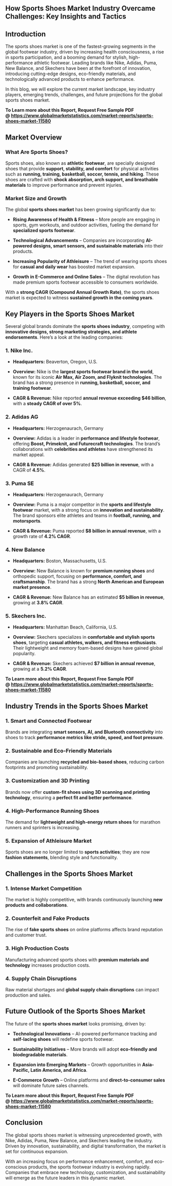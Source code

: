 <h2><strong>How Sports Shoes Market Industry Overcame Challenges: Key Insights and Tactics</strong></h2><h2><strong>Introduction</strong></h2><p>The sports shoes market is one of the fastest-growing segments in the global footwear industry, driven by increasing health consciousness, a rise in sports participation, and a booming demand for stylish, high-performance athletic footwear. Leading brands like Nike, Adidas, Puma, New Balance, and Skechers have been at the forefront of innovation, introducing cutting-edge designs, eco-friendly materials, and technologically advanced products to enhance performance.</p><p>In this blog, we will explore the current market landscape, key industry players, emerging trends, challenges, and future projections for the global sports shoes market.</p><p><strong>To Learn more about this Report, Request Free Sample PDF @&nbsp;<a href="https://www.globalmarketstatistics.com/market-reports/sports-shoes-market-11580">https://www.globalmarketstatistics.com/market-reports/sports-shoes-market-11580</a></strong></p><h2><strong>Market Overview</strong></h2><h3><strong>What Are Sports Shoes?</strong></h3><p>Sports shoes, also known as <strong>athletic footwear</strong>, are specially designed shoes that provide <strong>support, stability, and comfort</strong> for physical activities such as <strong>running, training, basketball, soccer, tennis, and hiking</strong>. These shoes are crafted with <strong>shock absorption, arch support, and breathable materials</strong> to improve performance and prevent injuries.</p><h3><strong>Market Size and Growth</strong></h3><p>The global <strong>sports shoes market</strong> has been growing significantly due to:</p><ul><li><p><strong>Rising Awareness of Health &amp; Fitness</strong> &ndash; More people are engaging in sports, gym workouts, and outdoor activities, fueling the demand for <strong>specialized sports footwear</strong>.</p></li><li><p><strong>Technological Advancements</strong> &ndash; Companies are incorporating <strong>AI-powered designs, smart sensors, and sustainable materials</strong> into their products.</p></li><li><p><strong>Increasing Popularity of Athleisure</strong> &ndash; The trend of wearing sports shoes for <strong>casual and daily wear</strong> has boosted market expansion.</p></li><li><p><strong>Growth in E-Commerce and Online Sales</strong> &ndash; The digital revolution has made premium sports footwear accessible to consumers worldwide.</p></li></ul><p>With a <strong>strong CAGR (Compound Annual Growth Rate)</strong>, the sports shoes market is expected to witness <strong>sustained growth in the coming years</strong>.</p><h2><strong>Key Players in the Sports Shoes Market</strong></h2><p>Several global brands dominate the <strong>sports shoes industry</strong>, competing with <strong>innovative designs, strong marketing strategies, and athlete endorsements</strong>. Here&rsquo;s a look at the leading companies:</p><h3><strong>1. Nike Inc.</strong></h3><ul><li><p><strong>Headquarters:</strong> Beaverton, Oregon, U.S.</p></li><li><p><strong>Overview:</strong> Nike is the <strong>largest sports footwear brand in the world</strong>, known for its iconic <strong>Air Max, Air Zoom, and Flyknit technologies</strong>. The brand has a strong presence in <strong>running, basketball, soccer, and training footwear</strong>.</p></li><li><p><strong>CAGR &amp; Revenue:</strong> Nike reported <strong>annual revenue exceeding $46 billion</strong>, with a <strong>steady CAGR of over 5%</strong>.</p></li></ul><h3><strong>2. Adidas AG</strong></h3><ul><li><p><strong>Headquarters:</strong> Herzogenaurach, Germany</p></li><li><p><strong>Overview:</strong> Adidas is a leader in <strong>performance and lifestyle footwear</strong>, offering <strong>Boost, Primeknit, and Futurecraft technologies</strong>. The brand&rsquo;s collaborations with <strong>celebrities and athletes</strong> have strengthened its market appeal.</p></li><li><p><strong>CAGR &amp; Revenue:</strong> Adidas generated <strong>$25 billion in revenue</strong>, with a CAGR of <strong>4.5%</strong>.</p></li></ul><h3><strong>3. Puma SE</strong></h3><ul><li><p><strong>Headquarters:</strong> Herzogenaurach, Germany</p></li><li><p><strong>Overview:</strong> Puma is a major competitor in the <strong>sports and lifestyle footwear</strong> market, with a strong focus on <strong>innovation and sustainability</strong>. The brand sponsors elite athletes and teams in <strong>football, running, and motorsports</strong>.</p></li><li><p><strong>CAGR &amp; Revenue:</strong> Puma reported <strong>$8 billion in annual revenue</strong>, with a growth rate of <strong>4.2% CAGR</strong>.</p></li></ul><h3><strong>4. New Balance</strong></h3><ul><li><p><strong>Headquarters:</strong> Boston, Massachusetts, U.S.</p></li><li><p><strong>Overview:</strong> New Balance is known for <strong>premium running shoes</strong> and orthopedic support, focusing on <strong>performance, comfort, and craftsmanship</strong>. The brand has a strong <strong>North American and European market presence</strong>.</p></li><li><p><strong>CAGR &amp; Revenue:</strong> New Balance has an estimated <strong>$5 billion in revenue</strong>, growing at <strong>3.8% CAGR</strong>.</p></li></ul><h3><strong>5. Skechers Inc.</strong></h3><ul><li><p><strong>Headquarters:</strong> Manhattan Beach, California, U.S.</p></li><li><p><strong>Overview:</strong> Skechers specializes in <strong>comfortable and stylish sports shoes</strong>, targeting <strong>casual athletes, walkers, and fitness enthusiasts</strong>. Their lightweight and memory foam-based designs have gained global popularity.</p></li><li><p><strong>CAGR &amp; Revenue:</strong> Skechers achieved <strong>$7 billion in annual revenue</strong>, growing at a <strong>5.2% CAGR</strong>.</p></li></ul><p><strong>To Learn more about this Report, Request Free Sample PDF @&nbsp;<a href="https://www.globalmarketstatistics.com/market-reports/sports-shoes-market-11580">https://www.globalmarketstatistics.com/market-reports/sports-shoes-market-11580</a></strong></p><h2><strong>Industry Trends in the Sports Shoes Market</strong></h2><h3><strong>1. Smart and Connected Footwear</strong></h3><p>Brands are integrating <strong>smart sensors, AI, and Bluetooth connectivity</strong> into shoes to track <strong>performance metrics like stride, speed, and foot pressure</strong>.</p><h3><strong>2. Sustainable and Eco-Friendly Materials</strong></h3><p>Companies are launching <strong>recycled and bio-based shoes</strong>, reducing carbon footprints and promoting sustainability.</p><h3><strong>3. Customization and 3D Printing</strong></h3><p>Brands now offer <strong>custom-fit shoes using 3D scanning and printing technology</strong>, ensuring a <strong>perfect fit and better performance</strong>.</p><h3><strong>4. High-Performance Running Shoes</strong></h3><p>The demand for <strong>lightweight and high-energy return shoes</strong> for marathon runners and sprinters is increasing.</p><h3><strong>5. Expansion of Athleisure Market</strong></h3><p>Sports shoes are no longer limited to <strong>sports activities</strong>; they are now <strong>fashion statements</strong>, blending style and functionality.</p><h2><strong>Challenges in the Sports Shoes Market</strong></h2><h3><strong>1. Intense Market Competition</strong></h3><p>The market is highly competitive, with brands continuously launching <strong>new products and collaborations</strong>.</p><h3><strong>2. Counterfeit and Fake Products</strong></h3><p>The rise of <strong>fake sports shoes</strong> on online platforms affects brand reputation and customer trust.</p><h3><strong>3. High Production Costs</strong></h3><p>Manufacturing advanced sports shoes with <strong>premium materials and technology</strong> increases production costs.</p><h3><strong>4. Supply Chain Disruptions</strong></h3><p>Raw material shortages and <strong>global supply chain disruptions</strong> can impact production and sales.</p><h2><strong>Future Outlook of the Sports Shoes Market</strong></h2><p>The future of the <strong>sports shoes market</strong> looks promising, driven by:</p><ul><li><p><strong>Technological Innovations</strong> &ndash; AI-powered performance tracking and <strong>self-lacing shoes</strong> will redefine sports footwear.</p></li><li><p><strong>Sustainability Initiatives</strong> &ndash; More brands will adopt <strong>eco-friendly and biodegradable materials</strong>.</p></li><li><p><strong>Expansion into Emerging Markets</strong> &ndash; Growth opportunities in <strong>Asia-Pacific, Latin America, and Africa</strong>.</p></li><li><p><strong>E-Commerce Growth</strong> &ndash; Online platforms and <strong>direct-to-consumer sales</strong> will dominate future sales channels.</p></li></ul><p><strong>To Learn more about this Report, Request Free Sample PDF @&nbsp;<a href="https://www.globalmarketstatistics.com/market-reports/sports-shoes-market-11580">https://www.globalmarketstatistics.com/market-reports/sports-shoes-market-11580</a></strong></p><h2><strong>Conclusion</strong></h2><p>The global sports shoes market is witnessing unprecedented growth, with Nike, Adidas, Puma, New Balance, and Skechers leading the industry. Driven by innovation, sustainability, and digital transformation, the market is set for continuous expansion.</p><p>With an increasing focus on performance enhancement, comfort, and eco-conscious products, the sports footwear industry is evolving rapidly. Companies that embrace new technology, customization, and sustainability will emerge as the future leaders in this dynamic market.</p><h2>&nbsp;</h2><h2>&nbsp;</h2>
